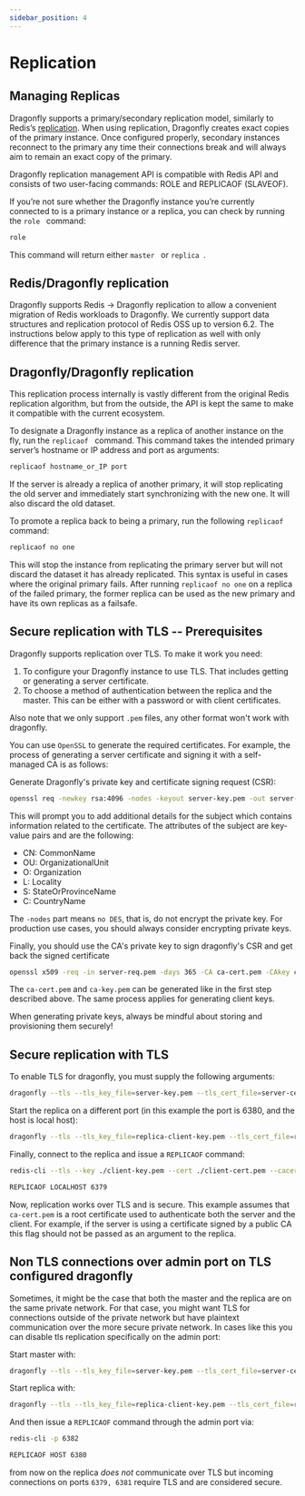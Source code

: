 ```yaml
---
sidebar_position: 4
---
```


# Replication

## Managing Replicas

Dragonfly supports a primary/secondary replication model, similarly to Redis’s [replication](https://redis.io/topics/replication). When using replication, Dragonfly creates exact copies of the primary instance. Once configured properly, secondary instances reconnect to the primary any time their connections break and will always aim to remain an exact copy of the primary.

Dragonfly replication management API is compatible with Redis API and consists of two user-facing commands: ROLE and REPLICAOF (SLAVEOF).

If you’re not sure whether the Dragonfly instance you’re currently connected to is a primary instance or a replica, you can check by running the  `role ` command:

```bash
role
```

This command will return either  `master ` or  `replica `.

## Redis/Dragonfly replication
Dragonfly supports Redis -> Dragonfly replication to allow a convenient migration of Redis workloads to Dragonfly. We currently support data structures and replication protocol of Redis OSS up to version 6.2. The instructions below apply to this type of replication as well with only difference that the primary instance is a running Redis server.

## Dragonfly/Dragonfly replication
This replication process internally is vastly different from the original Redis replication algorithm, but from the outside, the API is kept the same to make it compatible with the current ecosystem.

To designate a Dragonfly instance as a replica of another instance on the fly, run the  `replicaof ` command. This command takes the intended primary server’s hostname or IP address and port as arguments:

```bash
replicaof hostname_or_IP port
```

If the server is already a replica of another primary, it will stop replicating the old server and immediately start synchronizing with the new one. It will also discard the old dataset.

To promote a replica back to being a primary, run the following `replicaof` command:
```bash
replicaof no one
```

This will stop the instance from replicating the primary server but will not discard the dataset it has already replicated. This syntax is useful in cases where the original primary fails. After running `replicaof no one` on a replica of the failed primary, the former replica can be used as the new primary and have its own replicas as a failsafe.


## Secure replication with TLS -- Prerequisites

Dragonfly supports replication over TLS. To make it work you need:

1. To configure your Dragonfly instance to use TLS. That includes getting or generating a server certificate.
2. To choose a method of authentication between the replica and the master. This can be either with a password or with client certificates.

Also note that we only support `.pem` files, any other format won't work with dragonfly.

You can use `OpenSSL` to generate the required certificates. For example, the process of generating a server certificate and signing it with a self-managed CA is as follows:

Generate Dragonfly's private key and certificate signing request (CSR):
```bash
openssl req -newkey rsa:4096 -nodes -keyout server-key.pem -out server-req.pem
```
This will prompt you to add additional details for the subject which contains information
related to the certificate. The attributes of the subject are key-value pairs and are the following:

- CN: CommonName
- OU: OrganizationalUnit
- O: Organization
- L: Locality
- S: StateOrProvinceName
- C: CountryName

The `-nodes` part means `no DES`, that is, do not encrypt the private key. For production use cases,
you should always consider encrypting private keys.

Finally, you should use the CA's private key to sign dragonfly's CSR and get back the signed certificate
```bash
openssl x509 -req -in server-req.pem -days 365 -CA ca-cert.pem -CAkey ca-key.pem -CAcreateserial -out server-cert.pem
```

The `ca-cert.pem` and `ca-key.pem` can be generated like in the first step described above. The same process applies for generating client keys.

When generating private keys, always be mindful about storing and provisioning them securely!

## Secure replication with TLS

To enable TLS for dragonfly, you must supply the following arguments:

```bash
dragonfly --tls --tls_key_file=server-key.pem --tls_cert_file=server-cert.pem --tls_ca_cert_file=ca-cert.pem
```

Start the replica on a different port (in this example the port is 6380, and the host is local host):
```bash
dragonfly --tls --tls_key_file=replica-client-key.pem --tls_cert_file=replica-client-cert.pem --tls_ca_cert_file=ca-cert.pem --tls_replication=true --port 6380
```

Finally, connect to the replica and issue a `REPLICAOF` command:

```bash
redis-cli --tls --key ./client-key.pem --cert ./client-cert.pem --cacert ./ca-cert.pem -p 6380

REPLICAOF LOCALHOST 6379
```
Now, replication works over TLS and is secure. This example assumes that `ca-cert.pem` is a root certificate
used to authenticate both the server and the client. For example, if the server is using a certificate
signed by a public CA this flag should not be passed as an argument to the replica.

## Non TLS connections over admin port on TLS configured dragonfly

Sometimes, it might be the case that both the master and the replica are on the same private network. For that case, you might want TLS for connections outside of the private network but have plaintext communication over the more secure private network. In cases like this you can disable tls replication specifically on the admin port:

Start master with:
```bash
dragonfly --tls --tls_key_file=server-key.pem --tls_cert_file=server-cert.pem --tls_ca_cert_file=ca-cert.pem -admin_port=6380 --no_tls_on_admin_port=true
```

Start replica with:
```bash
dragonfly --tls --tls_key_file=replica-client-key.pem --tls_cert_file=replica-client-cert.pem --tls_ca_cert_file=ca-cert.pem --port 6381 -admin_port=6382
```

And then issue a `REPLICAOF` command through the admin port via:

```bash
redis-cli -p 6382

REPLICAOF HOST 6380
```

from now on the replica *does not* communicate over TLS but incoming connections on ports `6379, 6381` require TLS and are considered secure.
